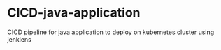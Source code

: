 # CICD-java-application
CICD pipeline for java application to deploy on kubernetes cluster using jenkiens
